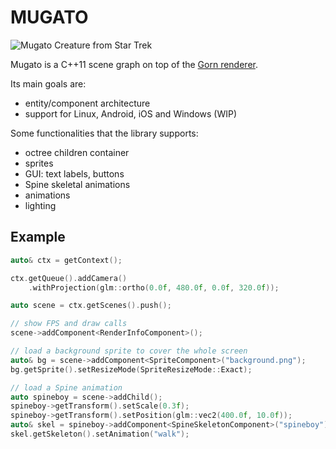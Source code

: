 MUGATO
====

![Mugato Creature from Star Trek](http://vignette4.wikia.nocookie.net/memoryalpha/images/5/5e/Mugato.jpg/revision/latest/scale-to-width-down/203?cb=20090202055240&path-prefix=en)

Mugato is a C++11 scene graph on top of the [Gorn renderer](https://github.com/miguelibero/gorn).

Its main goals are:

* entity/component architecture
* support for Linux, Android, iOS and Windows (WIP)

Some functionalities that the library supports:

* octree children container
* sprites
* GUI: text labels, buttons
* Spine skeletal animations
* animations
* lighting

## Example

```c++
auto& ctx = getContext();

ctx.getQueue().addCamera()
    .withProjection(glm::ortho(0.0f, 480.0f, 0.0f, 320.0f));

auto scene = ctx.getScenes().push();

// show FPS and draw calls
scene->addComponent<RenderInfoComponent>();

// load a background sprite to cover the whole screen
auto& bg = scene->addComponent<SpriteComponent>("background.png");
bg.getSprite().setResizeMode(SpriteResizeMode::Exact);

// load a Spine animation
auto spineboy = scene->addChild();
spineboy->getTransform().setScale(0.3f);
spineboy->getTransform().setPosition(glm::vec2(400.0f, 10.0f));
auto& skel = spineboy->addComponent<SpineSkeletonComponent>("spineboy");
skel.getSkeleton().setAnimation("walk");
```
